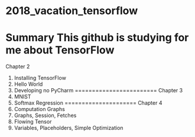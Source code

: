 2018_vacation_tensorflow
=========================
Summary
This github is studying for me about TensorFlow
===============================================
Chapter 2
1. Installing TensorFlow
2. Hello World
3. Developing no PyCharm
========================
Chapter 3
1. MNIST
2. Softmax Regression
=====================
Chapter 4
1. Computation Graphs
2. Graphs, Session, Fetches
3. Flowing Tensor
4. Variables, Placeholders, Simple Optimization
